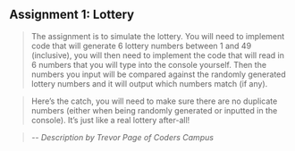 Assignment 1: Lottery
-----

> The assignment is to simulate the lottery. You will need to implement code that will generate 6 lottery numbers between 1 and 49 (inclusive), you will then need to implement the code that will read in 6 numbers that you will type into the console yourself. Then the numbers you input will be compared against the randomly generated lottery numbers and it will output which numbers match (if any).

> Here’s the catch, you will need to make sure there are no duplicate numbers (either when being randomly generated or inputted in the console). It’s just like a real lottery after-all!

> *-- Description by Trevor Page of Coders Campus*
